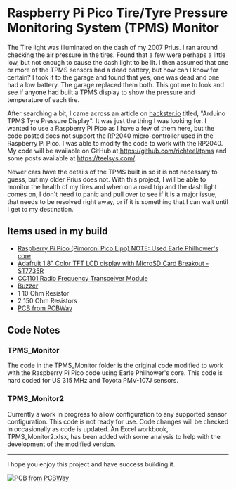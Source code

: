 # Raspberry Pi Pico Tire/Tyre Pressure Monitoring System (TPMS) Monitor

The Tire light was illuminated on the dash of my 2007 Prius. I ran around checking the air pressure in the tires. Found that a few were perhaps a little low, but not enough to cause the dash light to be lit. I then assumed that one or more of the TPMS sensors had a dead battery, but how can I know for certain? I took it to the garage and found that yes, one was dead and one had a low battery. The garage replaced them both. This got me to look and see if anyone had built a TPMS display to show the pressure and temperature of each tire.

After searching a bit, I came across an article on <a href="https://www.hackster.io/jsmsolns/arduino-tpms-tyre-pressure-display-b6e544" target="_blank">hackster.io</a> titled, "Arduino TPMS Tyre Pressure Display". It was just the thing I was looking for. I wanted to use a Raspberry Pi Pico as I have a few of them here, but the code posted does not support the RP2040 micro-controller used in the Raspberry Pi Pico. I was able to modify the code to work with the RP2040. My code will be available on GitHub at <a href="https://github.com/richteel/tpms" target="_blank">https://github.com/richteel/tpms</a> and some posts available at <a href="https://teelsys.com/" target="_blank">https://teelsys.com/</a>.

Newer cars have the details of the TPMS built in so it is not necessary to guess, but my older Prius does not. With this project, I will be able to monitor the health of my tires and when on a road trip and the dash light comes on, I don't need to panic and pull over to see if it is a major issue, that needs to be resolved right away, or if it is something that I can wait until I get to my destination.


## Items used in my build ##

- <a href="https://www.adafruit.com/product/4883" target="_blank">Raspberry Pi Pico (Pimoroni Pico Lipo) NOTE: Used Earle Philhower's core</a>
- <a href="https://www.adafruit.com/product/358" target="_blank">Adafruit 1.8" Color TFT LCD display with MicroSD Card Breakout - ST7735R</a>
- <a href="https://www.amazon.com/gp/product/B0C8RRG88V/ref=ppx_yo_dt_b_asin_title_o04_s00?ie=UTF8&psc=1" target="_blank">CC1101 Radio Frequency Transceiver Module</a>
- <a href="https://www.adafruit.com/product/160" target="_blank">Buzzer</a>
- 1 10 Ohm Resistor
- 2 150 Ohm Resistors
- <a href="https://www.pcbway.com/project/shareproject/Raspberry_Pi_Pico_Tire_Tyre_Pressure_Monitoring_System_TPMS_48b6424e.html" target="_blank">PCB from PCBWay</a>

## Code Notes ##

### TPMS_Monitor ###
The code in the TPMS_Monitor folder is the original code modified to work with the Raspberry Pi Pico code using Earle Philhower's core. This code is hard coded for US 315 MHz and Toyota PMV-107J sensors.

### TPMS_Monitor2 ###
Currently a work in progress to allow configuration to any supported sensor configuration. This code is not ready for use. Code changes will be checked in occasionally as code is updated. An Excel workbook, TPMS_Monitor2.xlsx, has been added with some analysis to help with the development of the modified version.

---

I hope you enjoy this project and have success building it.

<a href="https://www.pcbway.com/project/shareproject/Raspberry_Pi_Pico_Tire_Tyre_Pressure_Monitoring_System_TPMS_48b6424e.html"><img src="https://www.pcbway.com/project/img/images/frompcbway-1220.png" alt="PCB from PCBWay" /></a>
